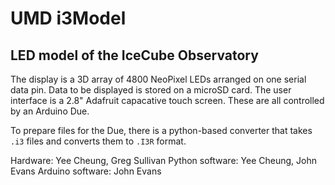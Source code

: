 # UMD i3Model
## LED model of the IceCube Observatory

The display is a 3D array of 4800 NeoPixel LEDs arranged on one serial data pin. Data to be displayed is stored on a microSD card. The user interface is a 2.8" Adafruit capacative touch screen. These are all controlled by an Arduino Due.

To prepare files for the Due, there is a python-based converter that takes `.i3` files and converts them to `.I3R` format.

Hardware: Yee Cheung, Greg Sullivan
Python software: Yee Cheung, John Evans
Arduino software: John Evans
